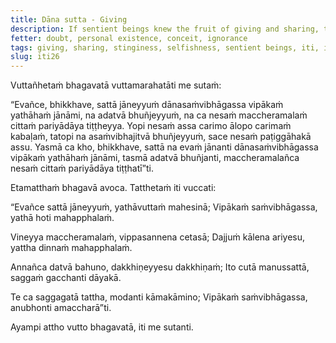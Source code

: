 ```yaml
---
title: Dāna sutta - Giving
description: If sentient beings knew the fruit of giving and sharing, they would not eat without first sharing, nor would the stain of stinginess occupy their minds.
fetter: doubt, personal existence, conceit, ignorance
tags: giving, sharing, stinginess, selfishness, sentient beings, iti, iti1-27
slug: iti26
---
```


Vuttañhetaṁ bhagavatā vuttamarahatāti me sutaṁ:

“Evañce, bhikkhave, sattā jāneyyuṁ dānasaṁvibhāgassa vipākaṁ yathāhaṁ jānāmi, na adatvā bhuñjeyyuṁ, na ca nesaṁ maccheramalaṁ cittaṁ pariyādāya tiṭṭheyya. Yopi nesaṁ assa carimo ālopo carimaṁ kabaḷaṁ, tatopi na asaṁvibhajitvā bhuñjeyyuṁ, sace nesaṁ paṭiggāhakā assu. Yasmā ca kho, bhikkhave, sattā na evaṁ jānanti dānasaṁvibhāgassa vipākaṁ yathāhaṁ jānāmi, tasmā adatvā bhuñjanti, maccheramalañca nesaṁ cittaṁ pariyādāya tiṭṭhatī”ti.

Etamatthaṁ bhagavā avoca. Tatthetaṁ iti vuccati:

“Evañce sattā jāneyyuṁ,
yathāvuttaṁ mahesinā;
Vipākaṁ saṁvibhāgassa,
yathā hoti mahapphalaṁ.

Vineyya maccheramalaṁ,
vippasannena cetasā;
Dajjuṁ kālena ariyesu,
yattha dinnaṁ mahapphalaṁ.

Annañca datvā bahuno,
dakkhiṇeyyesu dakkhiṇaṁ;
Ito cutā manussattā,
saggaṁ gacchanti dāyakā.

Te ca saggagatā tattha,
modanti kāmakāmino;
Vipākaṁ saṁvibhāgassa,
anubhonti amaccharā”ti.

Ayampi attho vutto bhagavatā, iti me sutanti.
